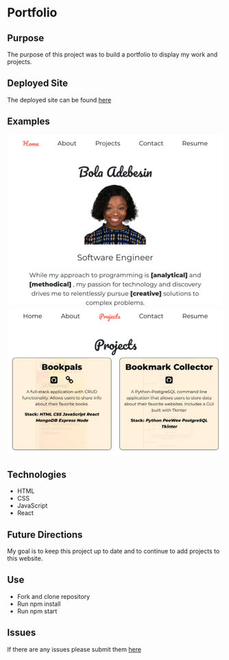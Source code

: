 # Portfolio 

## Purpose 
The purpose of this project was to build a portfolio to display my work and projects. 

## Deployed Site 

The deployed site can be found [here](https://www.badebesin.com/)

## Examples 
![Portfolio-homepage](https://github.com/MobolanleAdebesin/MobolanleAdebesin.github.io/blob/master/Portfolio-homepage.png)
![Portfolio-projects](https://github.com/MobolanleAdebesin/MobolanleAdebesin.github.io/blob/master/Portfolio-Projects.png)


## Technologies 
- HTML 
- CSS 
- JavaScript 
- React 

## Future Directions 
My goal is to keep this project up to date and to continue to add projects to this website. 

## Use 
- Fork and clone repository
- Run npm install
- Run npm start

## Issues 
If there are any issues please submit them [here](https://github.com/MobolanleAdebesin/MobolanleAdebesin.github.io/issues)
